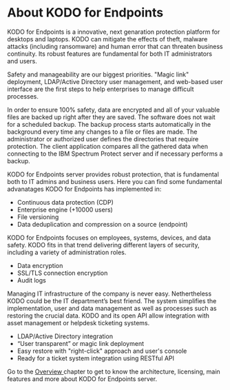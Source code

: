 # About KODO for Endpoints

KODO for Endpoints is a innovative, next genaration protection platform for desktops and laptops. KODO can mitigate the effects of theft, malware attacks \(including ransomware\) and human error that can threaten business continuity. Its robust features are fundamental for both IT administrators and users.

Safety and manageability are our biggest priorities. "Magic link" deployment, LDAP/Active Directory user management, and web-based user interface are the first steps to help enterprises to manage difficult processes.

In order to ensure 100% safety, data are encrypted and all of your valuable files are backed up right after they are saved. The software does not wait for a scheduled backup. The backup process starts automatically in the background every time any changes to a file or files are made. The administrator or authorized user defines the directories that require protection. The client application compares all the gathered data when connecting to the IBM Spectrum Protect server and if necessary performs a backup.

KODO for Endpoints server provides robust protection, that is fundamental both to IT admins and business users. Here you can find  some fundamental advanatages KODO for Endpoints has implemented in:  

* Continuous data protection \(CDP\)
* Enterprise engine \(+10000 users\)
* File versioning
* Data deduplication and compression on a source \(endpoint\)

KODO for Endpoints focuses on employees, systems, devices, and data safety. KODO fits in that trend delivering different layers of security, including a variety of administration roles.

* Data encryption
* SSL/TLS connection encryption
* Audit logs

Managing IT infrastructure of the company is never easy. Nethertheless KODO could be the IT department’s best friend. The system simplifies the implementation, user and data management as well as processes such as restoring the crucial data. KODO and its open API allow integration with asset management or helpdesk ticketing systems.

* LDAP/Active Directory integration
* “User transparent” or magic link deployment
* Easy restore with "right-click" approach and user's console
* Ready for a ticket system integration using RESTful API

Go to the [Overview ](first-steps/)chapter to get to know the architecture, licensing, main features and more about KODO for Endpoints server.

